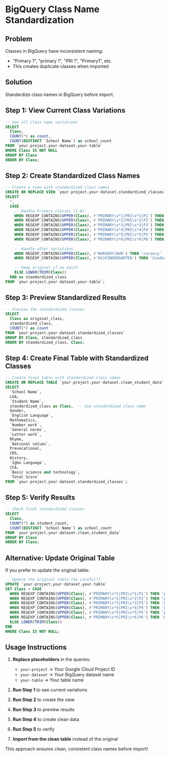 # BigQuery Class Name Standardization

## Problem
Classes in BigQuery have inconsistent naming:
- "Primary 1", "primary 1", "PRI 1", "Primary1", etc.
- This creates duplicate classes when imported

## Solution
Standardize class names in BigQuery before import.

## Step 1: View Current Class Variations

```sql
-- See all class name variations
SELECT 
  Class,
  COUNT(*) as count,
  COUNT(DISTINCT `School Name`) as school_count
FROM `your-project.your-dataset.your-table`
WHERE Class IS NOT NULL
GROUP BY Class
ORDER BY Class;
```

## Step 2: Create Standardized Class Names

```sql
-- Create a view with standardized class names
CREATE OR REPLACE VIEW `your-project.your-dataset.standardized_classes` AS
SELECT 
  *,
  CASE 
    -- Handle Primary classes (1-6)
    WHEN REGEXP_CONTAINS(UPPER(Class), r'PRIMARY\s*1|PRI\s*1|P1') THEN 'primary-1'
    WHEN REGEXP_CONTAINS(UPPER(Class), r'PRIMARY\s*2|PRI\s*2|P2') THEN 'primary-2'
    WHEN REGEXP_CONTAINS(UPPER(Class), r'PRIMARY\s*3|PRI\s*3|P3') THEN 'primary-3'
    WHEN REGEXP_CONTAINS(UPPER(Class), r'PRIMARY\s*4|PRI\s*4|P4') THEN 'primary-4'
    WHEN REGEXP_CONTAINS(UPPER(Class), r'PRIMARY\s*5|PRI\s*5|P5') THEN 'primary-5'
    WHEN REGEXP_CONTAINS(UPPER(Class), r'PRIMARY\s*6|PRI\s*6|P6') THEN 'primary-6'
    
    -- Handle other variations
    WHEN REGEXP_CONTAINS(UPPER(Class), r'NURSERY|NUR') THEN 'nursery'
    WHEN REGEXP_CONTAINS(UPPER(Class), r'KG|KINDERGARTEN') THEN 'kindergarten'
    
    -- Keep original if no match
    ELSE LOWER(TRIM(Class))
  END as standardized_class
FROM `your-project.your-dataset.your-table`;
```

## Step 3: Preview Standardized Results

```sql
-- Preview the standardized classes
SELECT 
  Class as original_class,
  standardized_class,
  COUNT(*) as count
FROM `your-project.your-dataset.standardized_classes`
GROUP BY Class, standardized_class
ORDER BY standardized_class, Class;
```

## Step 4: Create Final Table with Standardized Classes

```sql
-- Create final table with standardized class names
CREATE OR REPLACE TABLE `your-project.your-dataset.clean_student_data` AS
SELECT 
  `School Name`,
  LGA,
  `Student Name`,
  standardized_class as Class,  -- Use standardized class name
  Gender,
  `English Language`,
  Mathematics,
  `Number work`,
  `General norms`,
  `Letter work`,
  Rhyme,
  `National values`,
  Prevocational,
  CRS,
  History,
  `Igbo Language`,
  CCA,
  `Basic science and technology`,
  `Total Score`
FROM `your-project.your-dataset.standardized_classes`;
```

## Step 5: Verify Results

```sql
-- Check final standardized classes
SELECT 
  Class,
  COUNT(*) as student_count,
  COUNT(DISTINCT `School Name`) as school_count
FROM `your-project.your-dataset.clean_student_data`
GROUP BY Class
ORDER BY Class;
```

## Alternative: Update Original Table

If you prefer to update the original table:

```sql
-- Update the original table (be careful!)
UPDATE `your-project.your-dataset.your-table`
SET Class = CASE 
  WHEN REGEXP_CONTAINS(UPPER(Class), r'PRIMARY\s*1|PRI\s*1|P1') THEN 'primary-1'
  WHEN REGEXP_CONTAINS(UPPER(Class), r'PRIMARY\s*2|PRI\s*2|P2') THEN 'primary-2'
  WHEN REGEXP_CONTAINS(UPPER(Class), r'PRIMARY\s*3|PRI\s*3|P3') THEN 'primary-3'
  WHEN REGEXP_CONTAINS(UPPER(Class), r'PRIMARY\s*4|PRI\s*4|P4') THEN 'primary-4'
  WHEN REGEXP_CONTAINS(UPPER(Class), r'PRIMARY\s*5|PRI\s*5|P5') THEN 'primary-5'
  WHEN REGEXP_CONTAINS(UPPER(Class), r'PRIMARY\s*6|PRI\s*6|P6') THEN 'primary-6'
  ELSE LOWER(TRIM(Class))
END
WHERE Class IS NOT NULL;
```

## Usage Instructions

1. **Replace placeholders** in the queries:
   - `your-project` → Your Google Cloud Project ID
   - `your-dataset` → Your BigQuery dataset name
   - `your-table` → Your table name

2. **Run Step 1** to see current variations
3. **Run Step 2** to create the view
4. **Run Step 3** to preview results
5. **Run Step 4** to create clean data
6. **Run Step 5** to verify
7. **Import from the clean table** instead of the original

This approach ensures clean, consistent class names before import!
